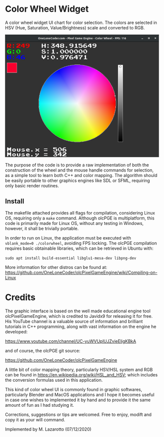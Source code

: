 # Color Wheel Widget

A color wheel widget UI chart for color selection. The colors are selected in HSV 
(Hue, Saturation, Value/Brightness) scale and converted to RGB.

<img src="img/demo-01.png" width=700>

The purpose of the code is to provide a raw implementation of both the 
construction of the wheel and the mouse handle commands for selection, 
as a simple tool to learn both C++ and color mapping. The algorithm should 
be easily portable to other graphics engines like SDL or SFML, requiring 
only basic render routines.

## Install
The makefile attached provides all flags for compilation, considering Linux OS, 
requiring only a `make` command. Although olcPGE is multiplatform, this code is 
primarily made for Linux OS, without any testing in Windows, however, it shall be 
trivially portable. 

In order to run on Linux, the application must be executed with `vblank_mode=0 ./colorwheel`, 
avoiding FPS locking. The olcPGE compilation requires basic obtainable libraries, which 
can be retrieved in Ubuntu with:

`sudo apt install build-essential libglu1-mesa-dev libpng-dev`

More information for other distros can be found at:
https://github.com/OneLoneCoder/olcPixelGameEngine/wiki/Compiling-on-Linux

# Credits
The graphic interface is based on the well made educational engine 
tool olcPixelGameEngine, which is credited to Javidx9 for releasing 
it for free. His YouTube channel is a valuable source of information and 
brilliant tutorials in C++ programming, along with vast information on the 
engine he developed:

https://www.youtube.com/channel/UC-yuWVUplUJZvieEligKBkA

and of course, the olcPGE git source:

https://github.com/OneLoneCoder/olcPixelGameEngine

A little bit of color mapping theory, particularly HSV/HSL system and RGB 
can be found in https://en.wikipedia.org/wiki/HSL_and_HSV; which includes 
the conversion formulas used in this application.

This kind of color wheel UI is commonly found in graphic softwares, particularly 
Blender and MacOS applications and I hope it becomes useful in case one 
wishes to implemented it by hand and to provide it the same amount of 
fun as I had studying it.

Corrections, suggestions or tips are welcomed.
Free to enjoy, modift and copy it as your will command.

Implemented by M. Lazarotto (07/12/2020)

